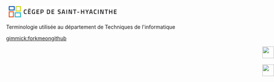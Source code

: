 <a href="http://www.cegepsth.qc.ca/" style="padding-bottom:10px;padding-top:10px"><img src="images/LogoCegepSTH_1ligne_32.png"/></a><div style="position:absolute;top=8px;center:8px;"></div>

Terminologie utilisée au département de Techniques de l'informatique

[gimmick:forkmeongithub](https://github.com/STH420/Terminologie/)

<div width="32" height="64" style="text-align: right;position:absolute;right:0;">
<a href="javascript:window.open('/'));"><img width="32" height="32" src="/Terminologie/images/home.svg" /></a>

<a href="javascript:window.open(location.href.replace('#!','').replace('http://STH420.github.io/Terminologie/','https://github.com/STH420/Terminologie/blob/master/'));"><img width="32" height="32" src="/Terminologie/images/source-code-icon.svg" /></a>
</div>